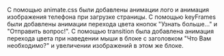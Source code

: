 С помощью animate.css были добавлены анимации лого и анимация изображения телефона при загрузке страницы.
С помощью keyFrames были добавлены анимации перехода цвета кнопок "Узнать больше..." и "Отправить вопрос!".
С помощью transition была добавлена анимация перехода цвета при наведении мыши в блоке с заголовком "Что Вам необходимо?" и увеличении изображений в этом же блоке.
